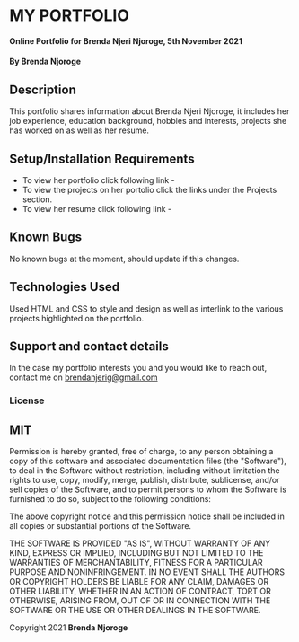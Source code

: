 # MY PORTFOLIO
#### Online Portfolio for Brenda Njeri Njoroge, 5th November 2021
#### By **Brenda Njoroge**
## Description
This portfolio shares information about Brenda Njeri Njoroge, it includes her job experience, education background, hobbies and interests, projects she has worked on as well as her resume.
## Setup/Installation Requirements
* To view her portfolio click following link - 
* To view the projects on her portolio click the links under the Projects section.
* To view her resume click following link - 

## Known Bugs
No known bugs at the moment, should update if this changes.
## Technologies Used
Used HTML and CSS to style and design as well as interlink to the various projects highlighted on the portfolio.
## Support and contact details
In the case my portfolio interests you and you would like to reach out, contact me on brendanjerig@gmail.com

### License
## MIT
Permission is hereby granted, free of charge, to any person obtaining a copy of this software and associated documentation files (the "Software"), to deal in the Software without restriction, including without limitation the rights to use, copy, modify, merge, publish, distribute, sublicense, and/or sell copies of the Software, and to permit persons to whom the Software is furnished to do so, subject to the following conditions:

The above copyright notice and this permission notice shall be included in all copies or substantial portions of the Software.

THE SOFTWARE IS PROVIDED "AS IS", WITHOUT WARRANTY OF ANY KIND, EXPRESS OR IMPLIED, INCLUDING BUT NOT LIMITED TO THE WARRANTIES OF MERCHANTABILITY, FITNESS FOR A PARTICULAR PURPOSE AND NONINFRINGEMENT. IN NO EVENT SHALL THE AUTHORS OR COPYRIGHT HOLDERS BE LIABLE FOR ANY CLAIM, DAMAGES OR OTHER LIABILITY, WHETHER IN AN ACTION OF CONTRACT, TORT OR OTHERWISE, ARISING FROM, OUT OF OR IN CONNECTION WITH THE SOFTWARE OR THE USE OR OTHER DEALINGS IN THE SOFTWARE.

Copyright 2021
 **Brenda Njoroge**